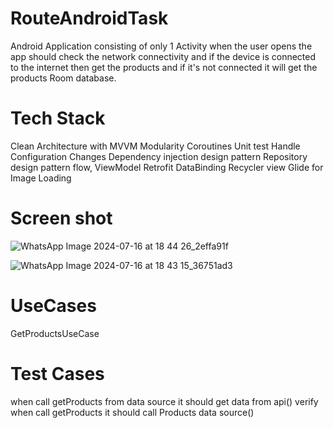 # RouteAndroidTask
Android Application consisting of only 1 Activity when the user opens the app should check the network connectivity and if the device is connected to the internet then get the products and if it's not connected it will get the products Room database.

# Tech Stack
Clean Architecture with MVVM
Modularity
Coroutines
Unit test
Handle Configuration Changes
Dependency injection design pattern
Repository design pattern
flow, ViewModel
Retrofit
DataBinding
Recycler view
Glide for Image Loading
# Screen shot
![WhatsApp Image 2024-07-16 at 18 44 26_2effa91f](https://github.com/user-attachments/assets/7ec5cf38-3c59-498e-b826-990df1e457e4)

![WhatsApp Image 2024-07-16 at 18 43 15_36751ad3](https://github.com/user-attachments/assets/a1e1c6f4-09d1-43a0-9cd2-b0cb7501e203)
# UseCases
GetProductsUseCase
# Test Cases
when call getProducts from data source it should get data from api()
verify when call getProducts it should call Products data source()



